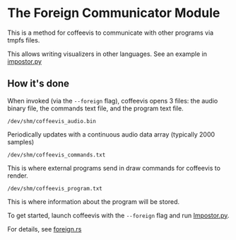 # The Foreign Communicator Module

This is a method for coffeevis to communicate with other
programs via tmpfs files.

This allows writing visualizers in other languages.
See an example in [impostor.py](src/visualizers/milk/impostor.py)

## How it's done

When invoked (via the `--foreign` flag), coffeevis opens
3 files: the audio binary file, the commands text file,
and the program text file.

```
/dev/shm/coffeevis_audio.bin
```
Periodically updates with a continuous audio data array (typically 2000 samples)

```
/dev/shm/coffeevis_commands.txt
```
This is where external programs send in draw commands for coffeevis to render.

```
/dev/shm/coffeevis_program.txt
```
This is where information about the program will be stored.

To get started, launch coffeevis with the `--foreign` flag and run [Impostor.py](../visualizers/impostor.py).

For details, see [foreign.rs](foreign.rs)
